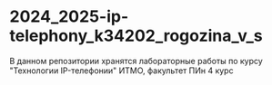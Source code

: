 # 2024_2025-ip-telephony_k34202_rogozina_v_s
В данном репозитории хранятся лабораторные работы по курсу "Технологии IP-телефонии" ИТМО, факультет ПИн 4 курс
